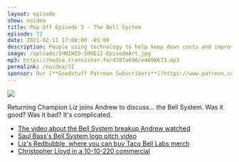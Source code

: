 ```yaml
---
layout: episode
show: noidea
title: Pop Off Episode 3 - The Bell System
episode: 72
date: 2021-02-11 17:00:00 -05:00
description: People using technology to help keep down costs and improve service, keeping your phone system the best in the world.
image: /uploads/IHNIWID-S00E11-EpisodeArt.jpg
mp3: https://media.transistor.fm/d707a690/e4698673.mp3
permalink: /noidea/72
sponsor: Our [**Goodstuff Patreon Subscribers**](https://www.patreon.com/goodstuff "Goodstuff on Patreon") and listeners just like you! Support your favorite podcasts directly to get access to the discord and more.
---
```


![](/uploads/IHNIWID-S00E11-EpisodeArt.jpg)

Returning Champion Liz joins Andrew to discuss... the Bell System. Was it good? Was it bad? It's complicated.

- [The video about the Bell System breakup Andrew watched](https://www.youtube.com/watch?v=K32Oh6KkKBY)
- [Saul Bass's Bell System logo pitch video](https://www.youtube.com/watch?v=xKu2de0yCJI)
- [Liz's Redbubble, where you can buy Taco Bell Labs merch](https://www.redbubble.com/people/selectric401/shop)
- [Christopher Lloyd in a 10-10-220 commercial](https://www.youtube.com/watch?v=mxAiyaqHQ5U)